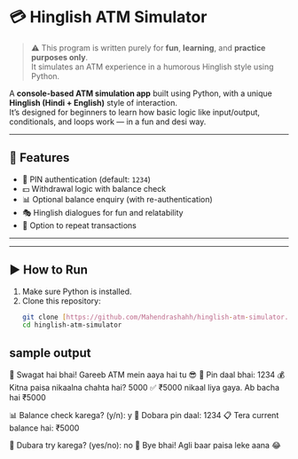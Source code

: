 # 💳 Hinglish ATM Simulator


> ⚠️ This program is written purely for **fun**, **learning**, and **practice purposes only**.  
> It simulates an ATM experience in a humorous Hinglish style using Python.


A **console-based ATM simulation app** built using Python, with a unique **Hinglish (Hindi + English)** style of interaction.  
It’s designed for beginners to learn how basic logic like input/output, conditionals, and loops work — in a fun and desi way.

---

## 🚀 Features

- 🔐 PIN authentication (default: `1234`)
- 💵 Withdrawal logic with balance check
- 📊 Optional balance enquiry (with re-authentication)
- 🎭 Hinglish dialogues for fun and relatability
- 🔁 Option to repeat transactions

---


---

## ▶️ How to Run

1. Make sure Python is installed.
2. Clone this repository:
   ```bash
   git clone [https://github.com/Mahendrashahh/hinglish-atm-simulator.git](https://github.com/Mahendrashahh/hinglish-atm-simulator.git)
   cd hinglish-atm-simulator

   
## sample output

🙏 Swagat hai bhai! Gareeb ATM mein aaya hai tu 😎
🔐 Pin daal bhai: 1234
💰 Kitna paisa nikaalna chahta hai? 5000
✅ ₹5000 nikaal liya gaya. Ab bacha hai ₹5000

📊 Balance check karega? (y/n): y
🔁 Dobara pin daal: 1234
📋 Tera current balance hai: ₹5000

🔁 Dubara try karega? (yes/no): no
👋 Bye bhai! Agli baar paisa leke aana 😂

